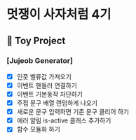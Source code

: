 # 멋쟁이 사자처럼 4기

## 🚀 Toy Project

### [Jujeob Generator]

- [x] 인풋 벨류값 가져오기
- [x] 이벤트 핸들러 연결하기
- [x] 이벤트 기본동작 차단하기
- [x] 주접 문구 배열 랜덤하게 나오기
- [x] 새로운 문구 입력하면 기존 문구 클리어 하기
- [x] 에러 알림 is-active 클래스 추가하기
- [x] 함수 모듈화 하기
